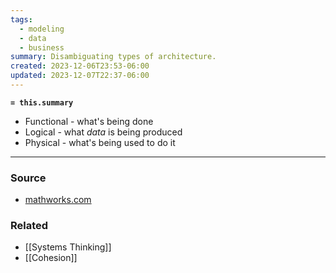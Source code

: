 ```yaml
---
tags:
  - modeling
  - data
  - business
summary: Disambiguating types of architecture.
created: 2023-12-06T23:53-06:00
updated: 2023-12-07T22:37-06:00
---
```

**`= this.summary`**

* Functional - what's being done
* Logical - what *data* is being produced
* Physical - what's being used to do it

---
### Source
- [mathworks.com](https://www.mathworks.com/help/systemcomposer/ug/design-architectural-models.html)

### Related
- [[Systems Thinking]]
- [[Cohesion]]